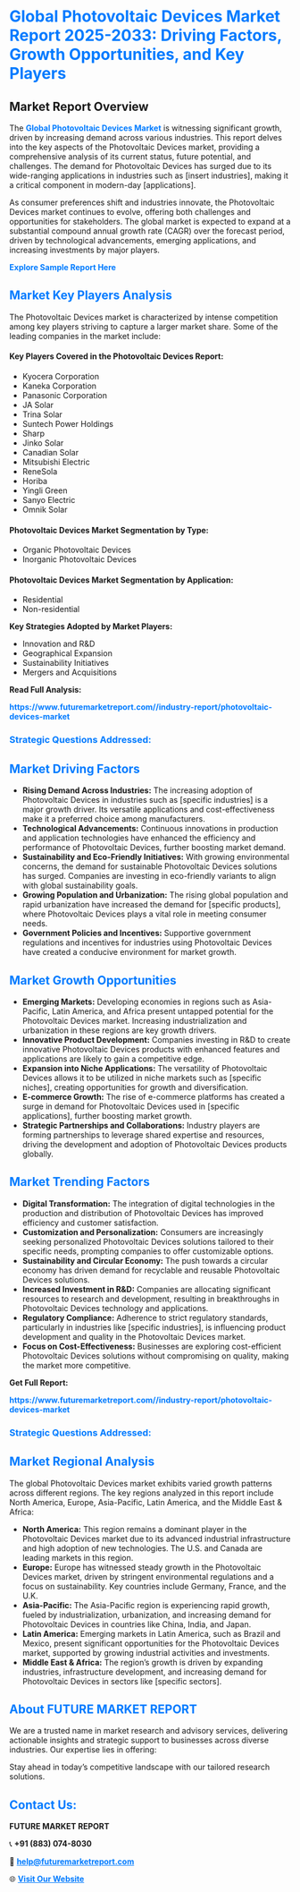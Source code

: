 <h1 style="color: #007BFF;">Global Photovoltaic Devices Market Report 2025-2033: Driving Factors, Growth Opportunities, and Key Players</h1>

<section id="overview">
<h2>Market Report Overview</h2>
<p>The <a href="https://www.futuremarketreport.com//industry-report/photovoltaic-devices-market" style="color: #007BFF; text-decoration: none;"><strong>Global Photovoltaic Devices Market</strong></a> is witnessing significant growth, driven by increasing demand across various industries. This report delves into the key aspects of the Photovoltaic Devices market, providing a comprehensive analysis of its current status, future potential, and challenges. The demand for Photovoltaic Devices has surged due to its wide-ranging applications in industries such as [insert industries], making it a critical component in modern-day [applications].</p>
<p>As consumer preferences shift and industries innovate, the Photovoltaic Devices market continues to evolve, offering both challenges and opportunities for stakeholders. The global market is expected to expand at a substantial compound annual growth rate (CAGR) over the forecast period, driven by technological advancements, emerging applications, and increasing investments by major players.</p>
</section>

<section id="overview">
<p><a href="https://www.futuremarketreport.com//request-sample/reportId=90371" style="color: #007BFF; text-decoration: none;"><strong>Explore Sample Report Here</strong></a></p>
</section>

<section id="key-players">
<h2 style="color: #007BFF;">Market Key Players Analysis</h2>
<p>The Photovoltaic Devices market is characterized by intense competition among key players striving to capture a larger market share. Some of the leading companies in the market include:</p>
<h4>Key Players Covered in the Photovoltaic Devices Report:</h4>
<ul><li>Kyocera Corporation</li><li>Kaneka Corporation</li><li>Panasonic Corporation</li><li>JA Solar</li><li>Trina Solar</li><li>Suntech Power Holdings</li><li>Sharp</li><li>Jinko Solar</li><li>Canadian Solar</li><li>Mitsubishi Electric</li><li>ReneSola</li><li>Horiba</li><li>Yingli Green</li><li>Sanyo Electric</li><li>Omnik Solar</li></ul>
<h4>Photovoltaic Devices Market Segmentation by Type:</h4>
<ul><li>Organic Photovoltaic Devices</li><li>Inorganic Photovoltaic Devices</li></ul>

<h4>Photovoltaic Devices Market Segmentation by Application:</h4>
<ul><li>Residential</li><li>Non-residential</li></ul>
<p><strong>Key Strategies Adopted by Market Players:</strong></p>
<ul>
<li>Innovation and R&D</li>
<li>Geographical Expansion</li>
<li>Sustainability Initiatives</li>
<li>Mergers and Acquisitions</li>
</ul>
</section>

<section>
<p><strong>Read Full Analysis: </strong></p><a href="https://www.futuremarketreport.com//industry-report/photovoltaic-devices-market" style="color: #007BFF; text-decoration: none;"><strong>https://www.futuremarketreport.com//industry-report/photovoltaic-devices-market</strong></a>
<h3 style="color: #007BFF;">Strategic Questions Addressed:</h3>
</section>

<section id="driving-factors">
<h2 style="color: #007BFF;">Market Driving Factors</h2>
<ul>
<li><strong>Rising Demand Across Industries:</strong> The increasing adoption of Photovoltaic Devices in industries such as [specific industries] is a major growth driver. Its versatile applications and cost-effectiveness make it a preferred choice among manufacturers.</li>
<li><strong>Technological Advancements:</strong> Continuous innovations in production and application technologies have enhanced the efficiency and performance of Photovoltaic Devices, further boosting market demand.</li>
<li><strong>Sustainability and Eco-Friendly Initiatives:</strong> With growing environmental concerns, the demand for sustainable Photovoltaic Devices solutions has surged. Companies are investing in eco-friendly variants to align with global sustainability goals.</li>
<li><strong>Growing Population and Urbanization:</strong> The rising global population and rapid urbanization have increased the demand for [specific products], where Photovoltaic Devices plays a vital role in meeting consumer needs.</li>
<li><strong>Government Policies and Incentives:</strong> Supportive government regulations and incentives for industries using Photovoltaic Devices have created a conducive environment for market growth.</li>
</ul>
</section>

<section id="growth-opportunities">
<h2 style="color: #007BFF;">Market Growth Opportunities</h2>
<ul>
<li><strong>Emerging Markets:</strong> Developing economies in regions such as Asia-Pacific, Latin America, and Africa present untapped potential for the Photovoltaic Devices market. Increasing industrialization and urbanization in these regions are key growth drivers.</li>
<li><strong>Innovative Product Development:</strong> Companies investing in R&D to create innovative Photovoltaic Devices products with enhanced features and applications are likely to gain a competitive edge.</li>
<li><strong>Expansion into Niche Applications:</strong> The versatility of Photovoltaic Devices allows it to be utilized in niche markets such as [specific niches], creating opportunities for growth and diversification.</li>
<li><strong>E-commerce Growth:</strong> The rise of e-commerce platforms has created a surge in demand for Photovoltaic Devices used in [specific applications], further boosting market growth.</li>
<li><strong>Strategic Partnerships and Collaborations:</strong> Industry players are forming partnerships to leverage shared expertise and resources, driving the development and adoption of Photovoltaic Devices products globally.</li>
</ul>
</section>

<section id="trending-factors">
<h2 style="color: #007BFF;">Market Trending Factors</h2>
<ul>
<li><strong>Digital Transformation:</strong> The integration of digital technologies in the production and distribution of Photovoltaic Devices has improved efficiency and customer satisfaction.</li>
<li><strong>Customization and Personalization:</strong> Consumers are increasingly seeking personalized Photovoltaic Devices solutions tailored to their specific needs, prompting companies to offer customizable options.</li>
<li><strong>Sustainability and Circular Economy:</strong> The push towards a circular economy has driven demand for recyclable and reusable Photovoltaic Devices solutions.</li>
<li><strong>Increased Investment in R&D:</strong> Companies are allocating significant resources to research and development, resulting in breakthroughs in Photovoltaic Devices technology and applications.</li>
<li><strong>Regulatory Compliance:</strong> Adherence to strict regulatory standards, particularly in industries like [specific industries], is influencing product development and quality in the Photovoltaic Devices market.</li>
<li><strong>Focus on Cost-Effectiveness:</strong> Businesses are exploring cost-efficient Photovoltaic Devices solutions without compromising on quality, making the market more competitive.</li>
</ul>
</section>

<section>
<p><strong>Get Full Report: </strong></p><a href="https://www.futuremarketreport.com//industry-report/photovoltaic-devices-market" style="color: #007BFF; text-decoration: none;"><strong>https://www.futuremarketreport.com//industry-report/photovoltaic-devices-market</strong></a>
<h3 style="color: #007BFF;">Strategic Questions Addressed:</h3>
</section>


<section id="regional-analysis">
<h2 style="color: #007BFF;">Market Regional Analysis</h2>
<p>The global Photovoltaic Devices market exhibits varied growth patterns across different regions. The key regions analyzed in this report include North America, Europe, Asia-Pacific, Latin America, and the Middle East & Africa:</p>
<ul>
<li><strong>North America:</strong> This region remains a dominant player in the Photovoltaic Devices market due to its advanced industrial infrastructure and high adoption of new technologies. The U.S. and Canada are leading markets in this region.</li>
<li><strong>Europe:</strong> Europe has witnessed steady growth in the Photovoltaic Devices market, driven by stringent environmental regulations and a focus on sustainability. Key countries include Germany, France, and the U.K.</li>
<li><strong>Asia-Pacific:</strong> The Asia-Pacific region is experiencing rapid growth, fueled by industrialization, urbanization, and increasing demand for Photovoltaic Devices in countries like China, India, and Japan.</li>
<li><strong>Latin America:</strong> Emerging markets in Latin America, such as Brazil and Mexico, present significant opportunities for the Photovoltaic Devices market, supported by growing industrial activities and investments.</li>
<li><strong>Middle East & Africa:</strong> The region’s growth is driven by expanding industries, infrastructure development, and increasing demand for Photovoltaic Devices in sectors like [specific sectors].</li>
</ul>
</section>

<footer>
<h2 style="color: #007BFF;">About FUTURE MARKET REPORT</h2>
<p>We are a trusted name in market research and advisory services, delivering actionable insights and strategic support to businesses across diverse industries. Our expertise lies in offering:</p>

<p>Stay ahead in today’s competitive landscape with our tailored research solutions.</p>

<h2 style="color: #007BFF;">Contact Us:</h2>
<p><strong>FUTURE MARKET REPORT</strong></p>
<p>📞 <strong>+91 (883) 074-8030</strong></p>
<p>📧 <strong><a href="mailto:help@futuremarketreport.com" style="color: #007BFF;">help@futuremarketreport.com</a></strong></p>
<p>🌐 <strong><a href="https://www.futuremarketreport.com/" style="color: #007BFF;">Visit Our Website</a></strong></p>
</footer>